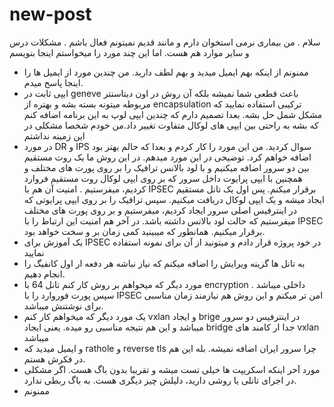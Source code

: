 # new-post
سلام . من بیماری نرمی استخوان دارم و مانند قدیم نمیتونم فعال باشم . مشکلات درس و سایر موارد هم هست. اما این چند مورد را میخواستم اینجا بنویسم

- ممنونم از اینکه بهم ایمیل میدید و بهم لطف دارید. من چندین مورد از ایمیل ها را اینجا پاسح میدم.
- ایپی ثابت در geneve باعث قطعی شما نمیشه بلکه آن روش در اون دیتاسنتر مربوطه میتونه بسته بشه و بهتره از encapsulation ترکیبی استفاده نمایید که مشکل شمل حل بشه. بعدا تصمیم دارم که چندین ایپی لوپ به این برنامه اضافه کنم که بشه به راحتی بین ایپی های لوکال متفاوت تغییر داد.من خودم شخصا مشکلی در این زمینه نداشتم
- در مورد DR و IPS سوال کردید. من این مورد را کار کردم و بعدا که حالم بهتر بود اضافه خواهم کرد. توضیحی در این مورد میدهم. در این روش ما یک روت مستقیم بین دو سرور اضافه میکنیم و با لود بالانس ترافیک را بر روی پورت های مختلف و همچنین با ایپی پرایوت داخل سرور که بر روی ایپی لوکال روت مستقیم فروارد کردیم، میفرستیم . امنیت آن هم با IPSEC برقرار میکنم. پس اول یک تانل مستقیم ایجاد میشه و یک ایپی لوکال دریافت میکنیم. سپس ترافیک را بر روی ایپی پرایوتی که در اینترفیس اصلی سرور ایجاد کردیم، میفرستیم و بر روی پورت های مختلف میفرستیم که حالت لود بالانس داشته باشد. در آخر هم امنیت این ارتباط را با IPSEC برقرار میکنیم. همانطور که میبینید کمی زمان بر و سخت خواهد بود.
- یک آموزش برای IPSEC در خود پروژه قرار دادم و میتونید از آن برای نمونه استفاده نمایید
- به تانل ها گزینه ویرایش را اضافه میکنم که نیاز نباشه هر دفعه ار اول کانفیگ را انجام دهیم.
- مورد دیگر که میخواهم بر روش کار کنم تانل 64 با encryption داخلی میباشد . سپس پورت فوروارد را با IPSEC امن تر میکنم و این روش هم نیازمند زمان مناسبی برای نوشتنش میباشد.
- یک مورد دیگر که میخواهم کار کنم vxlan و ایجاد brige در اینترفیس دو سرور میباشد و این هم نتیجه مناسبی رو میده. یعنی ایجاد bridge جدا ار کامند های vxlan میباشد
- و ایمیل میدید که rathole و reverse tls چرا سرور ایران اضافه نمیشه. بله این هم در فکرش هستم.
- مورد آخر اینکه اسکریپت ها خیلی تست میشه و تقریبا بدون باگ هست. اگر مشکلی در اجرای تانلی یا روشی دارید، دلیلش چیز دیگری هست. به باگ ربطی ندارد.
- ممنونم 
